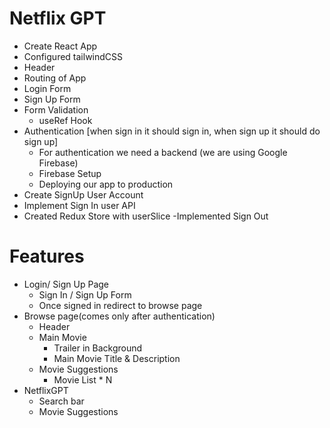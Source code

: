 # Netflix GPT

- Create React App
- Configured tailwindCSS
- Header
- Routing of App
- Login Form
- Sign Up Form
- Form Validation
  - useRef Hook
- Authentication [when sign in it should sign in, when sign up it should do sign up]
  - For authentication we need a backend (we are using Google Firebase)
  - Firebase Setup
  - Deploying our app to production
- Create SignUp User Account
- Implement Sign In user API
- Created Redux Store with userSlice
  -Implemented Sign Out

# Features

- Login/ Sign Up Page
  - Sign In / Sign Up Form
  - Once signed in redirect to browse page
- Browse page(comes only after authentication)
  - Header
  - Main Movie
    - Trailer in Background
    - Main Movie Title & Description
  - Movie Suggestions
    - Movie List \* N
- NetflixGPT
  - Search bar
  - Movie Suggestions
